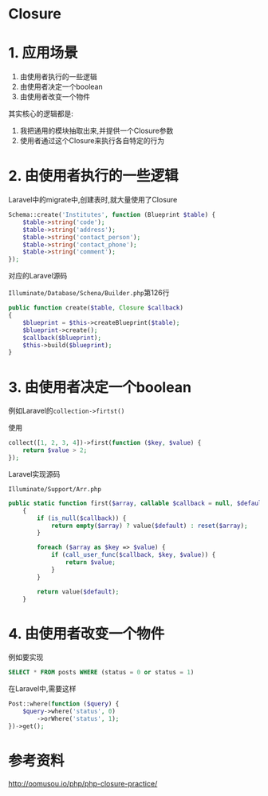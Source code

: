 # Closure

# 1. 应用场景

1. 由使用者执行的一些逻辑
2. 由使用者决定一个boolean
3. 由使用者改变一个物件

其实核心的逻辑都是: 

1. 我把通用的模块抽取出来,并提供一个Closure参数
2. 使用者通过这个Closure来执行各自特定的行为

# 2. 由使用者执行的一些逻辑

Laravel中的migrate中,创建表时,就大量使用了Closure

```php
Schema::create('Institutes', function (Blueprint $table) {
    $table->string('code');
    $table->string('address');
    $table->string('contact_person');
    $table->string('contact_phone');
    $table->string('comment');
});
```

对应的Laravel源码

`Illuminate/Database/Schena/Builder.php`第126行
```php
public function create($table, Closure $callback)
{
    $blueprint = $this->createBlueprint($table);
    $blueprint->create();
    $callback($blueprint);
    $this->build($blueprint);
}
```

# 3. 由使用者决定一个boolean

例如Laravel的`collection->firtst()`

使用

```php
collect([1, 2, 3, 4])->first(function ($key, $value) {
    return $value > 2;
});
```

Laravel实现源码

`Illuminate/Support/Arr.php`
```php
public static function first($array, callable $callback = null, $default = null)
    {
        if (is_null($callback)) {
            return empty($array) ? value($default) : reset($array);
        }

        foreach ($array as $key => $value) {
            if (call_user_func($callback, $key, $value)) {
                return $value;
            }
        }

        return value($default);
    }
```


# 4. 由使用者改变一个物件 

例如要实现
```sql 
SELECT * FROM posts WHERE (status = 0 or status = 1)
```

在Laravel中,需要这样

```php
Post::where(function ($query) {
    $query->where('status', 0)
        ->orWhere('status', 1);
})->get();
```


# 参考资料

<http://oomusou.io/php/php-closure-practice/>